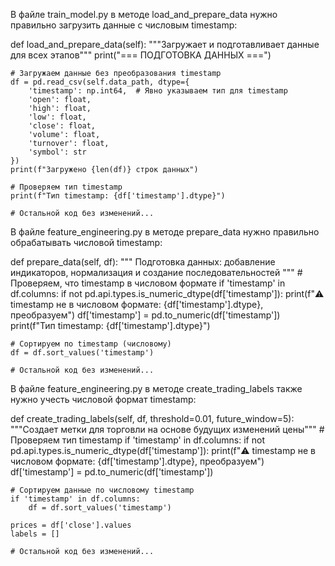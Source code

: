 
В файле train_model.py в методе load_and_prepare_data нужно правильно загрузить данные с числовым timestamp:

def load_and_prepare_data(self):
    """Загружает и подготавливает данные для всех этапов"""
    print("=== ПОДГОТОВКА ДАННЫХ ===")
    
    # Загружаем данные без преобразования timestamp
    df = pd.read_csv(self.data_path, dtype={
        'timestamp': np.int64,  # Явно указываем тип для timestamp
        'open': float, 
        'high': float, 
        'low': float, 
        'close': float, 
        'volume': float, 
        'turnover': float,
        'symbol': str
    })
    print(f"Загружено {len(df)} строк данных")
    
    # Проверяем тип timestamp
    print(f"Тип timestamp: {df['timestamp'].dtype}")
    
    # Остальной код без изменений...


В файле feature_engineering.py в методе prepare_data нужно правильно обрабатывать числовой timestamp:

def prepare_data(self, df):
    """
    Подготовка данных: добавление индикаторов, нормализация и создание последовательностей
    """
    # Проверяем, что timestamp в числовом формате
    if 'timestamp' in df.columns:
        if not pd.api.types.is_numeric_dtype(df['timestamp']):
            print(f"⚠️ timestamp не в числовом формате: {df['timestamp'].dtype}, преобразуем")
            df['timestamp'] = pd.to_numeric(df['timestamp'])
        print(f"Тип timestamp: {df['timestamp'].dtype}")
    
    # Сортируем по timestamp (числовому)
    df = df.sort_values('timestamp')
    
    # Остальной код без изменений...


В файле feature_engineering.py в методе create_trading_labels также нужно учесть числовой формат timestamp:

def create_trading_labels(self, df, threshold=0.01, future_window=5):
    """Создает метки для торговли на основе будущих изменений цены"""
    # Проверяем тип timestamp
    if 'timestamp' in df.columns:
        if not pd.api.types.is_numeric_dtype(df['timestamp']):
            print(f"⚠️ timestamp не в числовом формате: {df['timestamp'].dtype}, преобразуем")
            df['timestamp'] = pd.to_numeric(df['timestamp'])
    
    # Сортируем данные по числовому timestamp
    if 'timestamp' in df.columns:
        df = df.sort_values('timestamp')
    
    prices = df['close'].values
    labels = []
    
    # Остальной код без изменений...
